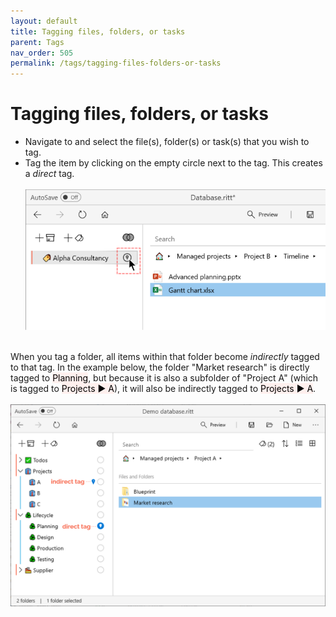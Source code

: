 ```yaml
---
layout: default
title: Tagging files, folders, or tasks
parent: Tags
nav_order: 505
permalink: /tags/tagging-files-folders-or-tasks
---
```


# Tagging files, folders, or tasks

- Navigate to and select the file(s), folder(s) or task(s) that you wish to tag.
- Tag the item by clicking on the empty circle next to the tag. This creates a *direct* tag. <br/><br/>![Tag File](../img/Tag-File.png)<br/><br/>

When you tag a folder, all items within that folder become *indirectly* tagged to that tag. In the example below, the folder "Market research" is directly tagged to <mark style="background-color: #FFF0EE">Planning</mark>, but because it is also a subfolder of "Project A" (which is tagged to <mark style="background-color: #FFF0EE">Projects &#x25B6; A</mark>), it will also be indirectly tagged to <mark style="background-color: #FFF0EE">Projects &#x25B6; A</mark>. <br/><br/>![Direct and indirect tags](../img/Direct-vs-indirect-tags.png)